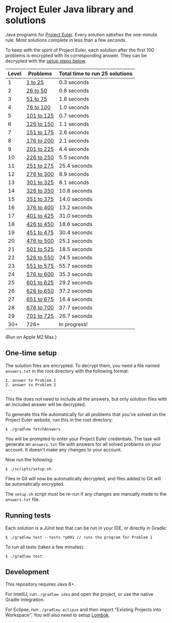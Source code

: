# Project Euler Java library and solutions

Java programs for [Project Euler](https://projecteuler.net). Every solution satisfies the one-minute rule. Most solutions complete in less than a few seconds.

To keep with the spirit of Project Euler, each solution after the first 100 problems is encrypted with its corresponding answer. They can be decrypted with the [setup steps below](#one-time-setup).

| Level | Problems                            | Total time to run 25 solutions |
|-------|-------------------------------------|--------------------------------|
| 1     | [1 to 25](src/test/java/level01)    | 0.3 seconds                    |
| 2     | [26 to 50](src/test/java/level02)   | 0.8 seconds                    |
| 3     | [51 to 75](src/test/java/level03)   | 1.8 seconds                    |
| 4     | [76 to 100](src/test/java/level04)  | 1.0 seconds                    |
| 5     | [101 to 125](src/test/java/level05) | 0.7 seconds                    |
| 6     | [126 to 150](src/test/java/level06) | 1.1 seconds                    |
| 7     | [151 to 175](src/test/java/level07) | 2.6 seconds                    |
| 8     | [176 to 200](src/test/java/level08) | 2.1 seconds                    |
| 9     | [201 to 225](src/test/java/level09) | 4.4 seconds                    |
| 10    | [226 to 250](src/test/java/level10) | 5.5 seconds                    |
| 11    | [251 to 275](src/test/java/level11) | 25.4 seconds                   |
| 12    | [276 to 300](src/test/java/level12) | 8.9 seconds                    |
| 13    | [301 to 325](src/test/java/level13) | 8.1 seconds                    |
| 14    | [326 to 350](src/test/java/level14) | 10.8 seconds                   |
| 15    | [351 to 375](src/test/java/level15) | 14.0 seconds                   |
| 16    | [376 to 400](src/test/java/level16) | 13.2 seconds                   |
| 17    | [401 to 425](src/test/java/level17) | 31.0 seconds                   |
| 18    | [426 to 450](src/test/java/level18) | 18.6 seconds                   |
| 19    | [451 to 475](src/test/java/level19) | 30.4 seconds                   |
| 20    | [476 to 500](src/test/java/level20) | 25.1 seconds                   |
| 21    | [501 to 525](src/test/java/level21) | 18.5 seconds                   |
| 22    | [526 to 550](src/test/java/level22) | 24.5 seconds                   |
| 23    | [551 to 575](src/test/java/level23) | 55.7 seconds                   |
| 24    | [576 to 600](src/test/java/level24) | 35.3 seconds                   |
| 25    | [601 to 625](src/test/java/level25) | 29.2 seconds                   |
| 26    | [626 to 650](src/test/java/level26) | 37.2 seconds                   |
| 27    | [651 to 675](src/test/java/level27) | 16.4 seconds                   |
| 28    | [676 to 700](src/test/java/level28) | 37.7 seconds                   |
| 29    | [701 to 725](src/test/java/level29) | 26.7 seconds                   |
| 30+   | 726+                                | In progress!                   |

(Run on Apple M2 Max.)

## One-time setup

The solution files are encrypted. To decrypt them, you need a file named `answers.txt` in the root directory with the following format:

    1. answer to Problem 1
    2. answer to Problem 2
    ...

This file does not need to include all the answers, but only solution files with an included answer will be decrypted.

To generate this file automatically for all problems that you've solved on the Project Euler website, run this in the root directory:

    $ ./gradlew fetchAnswers

You will be prompted to enter your Project Euler credentials. The task will generate an `answers.txt` file with answers for all solved problems on your account. It doesn't make any changes to your account.

Now run the following:

    $ ./scripts/setup.sh

Files in Git will now be automatically decrypted, and files added to Git will be automatically encrypted.

The `setup.sh` script must be re-run if any changes are manually made to the `answers.txt` file.

## Running tests

Each solution is a JUnit test that can be run in your IDE, or directly in Gradle:

    $ ./gradlew test --tests *p001 // runs the program for Problem 1

To run all tests (takes a few minutes):

    $ ./gradlew test

## Development

This repository requires Java 8+.

For IntelliJ, run `./gradlew idea` and open the project, or use the native Gradle integration.

For Eclipse, run `./gradlew eclipse` and then import "Existing Projects into Workspace". You will also need to setup [Lombok](https://projectlombok.org/setup/eclipse).

